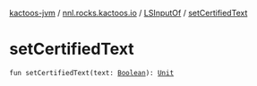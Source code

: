 [kactoos-jvm](../../index.md) / [nnl.rocks.kactoos.io](../index.md) / [LSInputOf](index.md) / [setCertifiedText](./set-certified-text.md)

# setCertifiedText

`fun setCertifiedText(text: `[`Boolean`](https://kotlinlang.org/api/latest/jvm/stdlib/kotlin/-boolean/index.html)`): `[`Unit`](https://kotlinlang.org/api/latest/jvm/stdlib/kotlin/-unit/index.html)